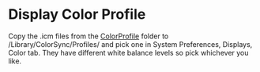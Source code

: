 # Display Color Profile
Copy the .icm files from the [ColorProfile](https://github.com/johnnync13/Xiaomi-Mi-Air/tree/master/ColorProfile) folder to /Library/ColorSync/Profiles/ and pick one in System Preferences, Displays, Color tab. They have different white balance levels so pick whichever you like.
